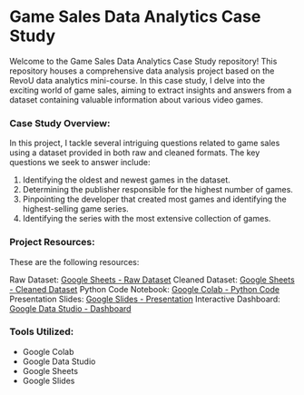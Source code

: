 # Game Sales Data Analytics Case Study
Welcome to the Game Sales Data Analytics Case Study repository! This repository houses a comprehensive data analysis project based on the RevoU data analytics mini-course. In this case study, I delve into the exciting world of game sales, aiming to extract insights and answers from a dataset containing valuable information about various video games.

### **Case Study Overview:**
In this project, I tackle several intriguing questions related to game sales using a dataset provided in both raw and cleaned formats. The key questions we seek to answer include:
1. Identifying the oldest and newest games in the dataset.
2. Determining the publisher responsible for the highest number of games.
3. Pinpointing the developer that created most games and identifying the highest-selling game series.
4. Identifying the series with the most extensive collection of games.

### **Project Resources:**
These are the following resources:

Raw Dataset: [Google Sheets - Raw Dataset](https://docs.google.com/spreadsheets/d/1jGCB0PSYMbuw_62oetsRJDy6BeVqRm6qV396N2u4Q2E/edit?usp=sharing)
Cleaned Dataset: [Google Sheets - Cleaned Dataset](https://docs.google.com/spreadsheets/d/1SX_goETINeWB0cpTcMS5LlamXHp11MRpsF-mCBhGMGg/edit?usp=sharing)
Python Code Notebook: [Google Colab - Python Code](https://colab.research.google.com/drive/1Yo0zTNPNeGrIAXv7brWARDWnUAyMOd8z?usp=sharing)
Presentation Slides: [Google Slides - Presentation](https://docs.google.com/presentation/d/10NBDV3tAnFj9ZZsRefDKaWdGWpUnYlAumTo35-xNOXY/edit?usp=sharing)
Interactive Dashboard: [Google Data Studio - Dashboard](https://lookerstudio.google.com/reporting/eacbd915-604e-44b1-a215-7d1c7dbcbbfe)

### **Tools Utilized:**
- Google Colab
- Google Data Studio
- Google Sheets
- Google Slides
